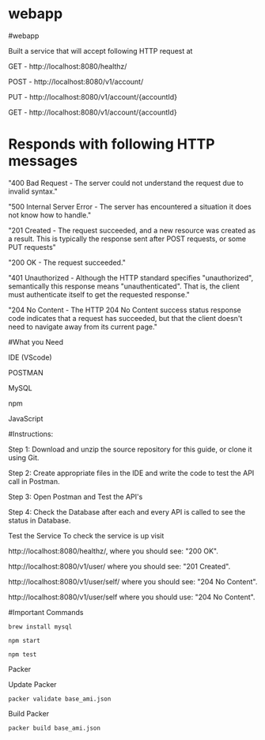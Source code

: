 # webapp
#webapp

Built a service that will accept following HTTP request at

GET - http://localhost:8080/healthz/

POST - http://localhost:8080/v1/account/

PUT - http://localhost:8080/v1/account/{accountId}

GET - http://localhost:8080/v1/account/{accountId}


# Responds with following HTTP messages

"400 Bad Request - The server could not understand the request due to invalid syntax."

"500 Internal Server Error - The server has encountered a situation it does not know how to handle."

"201 Created - The request succeeded, and a new resource was created as a result. This is typically the response sent after POST requests, or some PUT requests"

"200 OK - The request succeeded."

"401 Unauthorized - Although the HTTP standard specifies "unauthorized", semantically this response means "unauthenticated". That is, the client must authenticate itself to get the requested response."

"204 No Content - The HTTP 204 No Content success status response code indicates that a request has succeeded, but that the client doesn't need to navigate away from its current page."

#What you Need

IDE (VScode)

POSTMAN

MySQL

npm

JavaScript

#Instructions:

Step 1: Download and unzip the source repository for this guide, or clone it using Git.

Step 2: Create appropriate files in the IDE and write the code to test the API call in Postman.

Step 3: Open Postman and Test the API's

Step 4: Check the Database after each and every API is called to see the status in Database.

Test the Service
To check the service is up visit

http://localhost:8080/healthz/, where you should see: "200 OK".

http://localhost:8080/v1/user/ where you should see: "201 Created".

http://localhost:8080/v1/user/self/ where you should see: "204 No Content".

http://localhost:8080/v1/user/self where you should use: "204 No Content".

#Important Commands
```
brew install mysql
```
```
npm start
```
```
npm test
```

Packer

Update Packer
```
packer validate base_ami.json
```

Build Packer
```
packer build base_ami.json
```